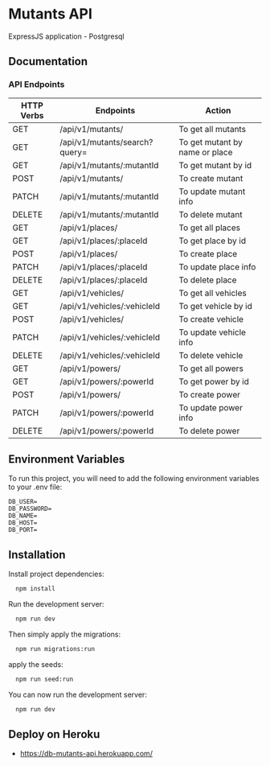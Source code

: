 # Mutants API

ExpressJS application - Postgresql


## Documentation

### API Endpoints
| HTTP Verbs | Endpoints | Action |
| --- | --- | --- |
| GET | /api/v1/mutants/ | To get all mutants |
| GET | /api/v1/mutants/search?query= | To get mutant by name or place |
| GET | /api/v1/mutants/:mutantId| To get mutant by id |
| POST | /api/v1/mutants/ | To create mutant |
| PATCH | /api/v1/mutants/:mutantId | To update mutant info |
| DELETE | /api/v1/mutants/:mutantId | To delete mutant |
| GET | /api/v1/places/ | To get all places |
| GET | /api/v1/places/:placeId| To get place by id |
| POST | /api/v1/places/ | To create place |
| PATCH | /api/v1/places/:placeId | To update place info |
| DELETE | /api/v1/places/:placeId | To delete place |
| GET | /api/v1/vehicles/ | To get all vehicles |
| GET | /api/v1/vehicles/:vehicleId| To get vehicle by id |
| POST | /api/v1/vehicles/ | To create vehicle |
| PATCH | /api/v1/vehicles/:vehicleId | To update vehicle info |
| DELETE | /api/v1/vehicles/:vehicleId | To delete vehicle |
| GET | /api/v1/powers/ | To get all powers |
| GET | /api/v1/powers/:powerId| To get power by id |
| POST | /api/v1/powers/ | To create power |
| PATCH | /api/v1/powers/:powerId | To update power info |
| DELETE | /api/v1/powers/:powerId | To delete power |

## Environment Variables

To run this project, you will need to add the following environment variables to your .env file:

```
DB_USER=
DB_PASSWORD=
DB_NAME=
DB_HOST=
DB_PORT=
```


## Installation

Install project dependencies:

```bash
  npm install
```
    
Run the development server:

```bash
  npm run dev
```

Then simply apply the migrations:

```bash
  npm run migrations:run
```
apply the seeds:

```bash
  npm run seed:run
```

You can now run the development server:

```bash
  npm run dev
```

## Deploy on Heroku

- https://db-mutants-api.herokuapp.com/